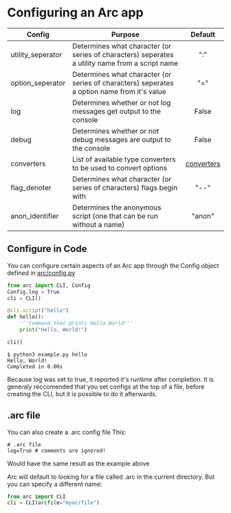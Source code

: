 # Configuring an Arc app
| Config            | Purpose                                                                                         |                     Default                      |
| ----------------- | ----------------------------------------------------------------------------------------------- | :----------------------------------------------: |
| utility_seperator | Determines what character (or series of characters) seperates a utility name from a script name |                       ":"                        |
| option_seperator  | Determines what character (or series of characters) seperates a option name from it's value     |                       "="                        |
| log               | Determines whether or not log messages get output to the console                                |                      False                       |
| debug             | Determines whether or not debug messages are output to the console                              |                      False                       |
| converters        | List of available type converters to be used to convert options                                 | [converters](./converters.md#builtin-converters) |
| flag_denoter      | Determines what character (or series of characters) flags begin with                            |                       "--"                       |
| anon_identifier   | Determines the anonymous script (one that can be run without a name)                            |                      "anon"                      |

## Configure in Code
You can configure certain aspects of an Arc app through the Config object defined in [arc/config.py](../src/arc/config.py)
```py
from arc import CLI, Config
Config.log = True
cli = CLI()

@cli.script("hello")
def hello():
    '''Command that prints Hello World'''
    print("Hello, World!")

cli()
```
```
$ python3 example.py hello
Hello, World!
Completed in 0.00s
```
Because log was set to true, it reported it's runtime after completion. It is generaly reccomended that you set configs at the top of a file, before creating the CLI, but it is possible to do it afterwards.

## .arc file
You can also create a .arc config file
This:
```
# .arc file
log=True # comments are ignored!

```
Would have the same result as the example above

Arc will default to looking for a file called .arc in the current directory. But you can specify a different name:
```py
from arc import CLI
cli = CLI(arcfile="myacrfile")
```